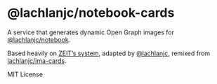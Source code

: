 # @lachlanjc/notebook-cards

A service that generates dynamic Open Graph images for [@lachlanjc/notebook](https://notebook.lachlanjc.me).

Based heavily on [ZEIT’s system](https://zeit.co/blog/social-og-image-cards-as-a-service), adapted by [@lachlanjc](https://lachlanjc.me), remixed from [lachlanjc/ima-cards](https://github.com/lachlanjc/ima-cards).

MIT License
